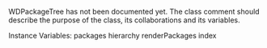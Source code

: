 WDPackageTree has not been documented yet. The class comment should describe the purpose of the class, its collaborations and its variables.

Instance Variables:
	packages			<Collection>
	hierarchy			<Stack>
	renderPackages	<Stack>
	index				<Number>